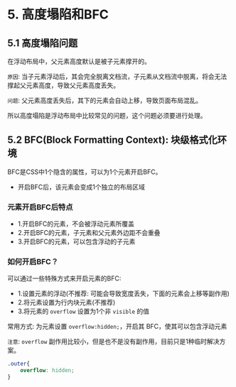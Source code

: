 # 5. 高度塌陷和BFC

## 5.1 高度塌陷问题

在浮动布局中，父元素高度默认是被子元素撑开的。

`原因`: 当子元素浮动后，其会完全脱离文档流，子元素从文档流中脱离，将会无法撑起父元素高度，导致父元素高度丢失。

`问题`: 父元素高度丢失后，其下的元素会自动上移，导致页面布局混乱。


所以高度塌陷是浮动布局中比较常见的问题，这个问题必须要进行处理。


## 5.2 BFC(Block Formatting Context): 块级格式化环境

BFC是CSS中1个隐含的属性，可以为1个元素开启BFC。
* 开启BFC后，该元素会变成1个独立的布局区域

### 元素开启BFC后特点
* 1.开启BFC的元素，不会被浮动元素所覆盖
* 2.开启BFC的元素，子元素和父元素外边距不会重叠
* 3.开启BFC的元素，可以包含浮动的子元素


### 如何开启BFC？
可以通过一些特殊方式来开启元素的BFC:
* 1.设置元素的浮动(不推荐: 可能会导致宽度丢失，下面的元素会上移等副作用)
* 2.将元素设置为行内块元素(不推荐)
* 3.将元素的 `overflow` 设置为1个非 `visible` 的值

常用方式: 为元素设置 `overflow:hidden;`，开启其 BFC，使其可以包含浮动元素

`注意`: `overflow` 副作用比较小，但是也不是没有副作用，目前只是1种临时解决方案。

```css
.outer{
    overflow: hidden;
}
```
